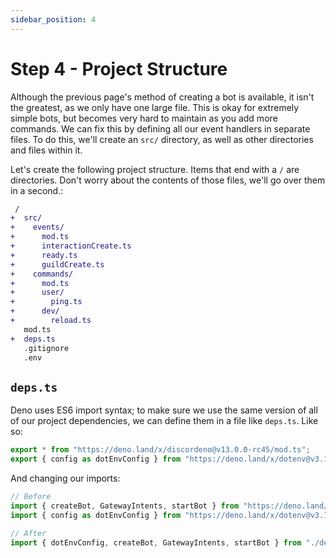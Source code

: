 ```yaml
---
sidebar_position: 4
---
```


# Step 4 - Project Structure

Although the previous page's method of creating a bot is available, it isn't the greatest, as we only have one large file. This is okay for extremely simple bots, but becomes very hard to maintain as you add more commands. We can fix this by defining all our event handlers in separate files. To do this, we'll create an `src/` directory, as well as other directories and files within it.

Let's create the following project structure. Items that end with a `/` are directories. Don't worry about the contents of those files, we'll go over them in a second.:

```diff
 /
+  src/
+    events/
+      mod.ts
+      interactionCreate.ts
+      ready.ts
+      guildCreate.ts
+    commands/
+      mod.ts
+      user/
+        ping.ts
+      dev/
+        reload.ts
   mod.ts
+  deps.ts
   .gitignore
   .env
```

## `deps.ts`

Deno uses ES6 import syntax; to make sure we use the same version of all of our project dependencies, we can define them in a file like `deps.ts`. Like so:

```typescript title="deps.ts"
export * from "https://deno.land/x/discordeno@v13.0.0-rc45/mod.ts";
export { config as dotEnvConfig } from "https://deno.land/x/dotenv@v3.1.0/mod.ts";

```

And changing our imports:

```typescript title="mod.ts"
// Before
import { createBot, GatewayIntents, startBot } from "https://deno.land/x/discordeno@v13.0.0-rc45/mod.ts";
import { config as dotEnvConfig } from "https://deno.land/x/dotenv@v3.1.0/mod.ts";

// After
import { dotEnvConfig, createBot, GatewayIntents, startBot } from "./deps.ts";
```

